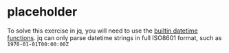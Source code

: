 # placeholder

To solve this exercise in jq, you will need to use the [builtin datetime functions][date-funcs].
jq can only parse datetime strings in full ISO8601 format, such as `1970-01-01T00:00:00Z`

[date-funcs]: https://stedolan.github.io/jq/manual/v1.6/#Dates 
